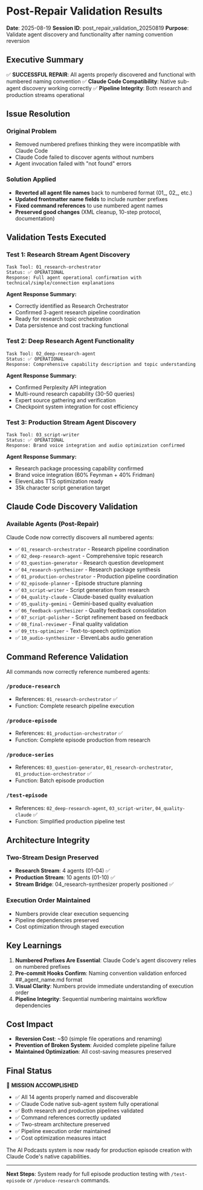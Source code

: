 # Post-Repair Validation Results

**Date**: 2025-08-19
**Session ID**: post_repair_validation_20250819
**Purpose**: Validate agent discovery and functionality after naming convention reversion

## Executive Summary

✅ **SUCCESSFUL REPAIR**: All agents properly discovered and functional with numbered naming convention
✅ **Claude Code Compatibility**: Native sub-agent discovery working correctly
✅ **Pipeline Integrity**: Both research and production streams operational

## Issue Resolution

### Original Problem
- Removed numbered prefixes thinking they were incompatible with Claude Code
- Claude Code failed to discover agents without numbers
- Agent invocation failed with "not found" errors

### Solution Applied
- **Reverted all agent file names** back to numbered format (01_, 02_, etc.)
- **Updated frontmatter name fields** to include number prefixes
- **Fixed command references** to use numbered agent names
- **Preserved good changes** (XML cleanup, 10-step protocol, documentation)

## Validation Tests Executed

### Test 1: Research Stream Agent Discovery
```
Task Tool: 01_research-orchestrator
Status: ✅ OPERATIONAL
Response: Full agent operational confirmation with technical/simple/connection explanations
```

**Agent Response Summary:**
- Correctly identified as Research Orchestrator
- Confirmed 3-agent research pipeline coordination
- Ready for research topic orchestration
- Data persistence and cost tracking functional

### Test 2: Deep Research Agent Functionality
```
Task Tool: 02_deep-research-agent
Status: ✅ OPERATIONAL
Response: Comprehensive capability description and topic understanding
```

**Agent Response Summary:**
- Confirmed Perplexity API integration
- Multi-round research capability (30-50 queries)
- Expert source gathering and verification
- Checkpoint system integration for cost efficiency

### Test 3: Production Stream Agent Discovery
```
Task Tool: 03_script-writer
Status: ✅ OPERATIONAL
Response: Brand voice integration and audio optimization confirmed
```

**Agent Response Summary:**
- Research package processing capability confirmed
- Brand voice integration (60% Feynman + 40% Fridman)
- ElevenLabs TTS optimization ready
- 35k character script generation target

## Claude Code Discovery Validation

### Available Agents (Post-Repair)
Claude Code now correctly discovers all numbered agents:
- ✅ `01_research-orchestrator` - Research pipeline coordination
- ✅ `02_deep-research-agent` - Comprehensive topic research
- ✅ `03_question-generator` - Research question development
- ✅ `04_research-synthesizer` - Research package synthesis
- ✅ `01_production-orchestrator` - Production pipeline coordination
- ✅ `02_episode-planner` - Episode structure planning
- ✅ `03_script-writer` - Script generation from research
- ✅ `04_quality-claude` - Claude-based quality evaluation
- ✅ `05_quality-gemini` - Gemini-based quality evaluation
- ✅ `06_feedback-synthesizer` - Quality feedback consolidation
- ✅ `07_script-polisher` - Script refinement based on feedback
- ✅ `08_final-reviewer` - Final quality validation
- ✅ `09_tts-optimizer` - Text-to-speech optimization
- ✅ `10_audio-synthesizer` - ElevenLabs audio generation

## Command Reference Validation

All commands now correctly reference numbered agents:

### `/produce-research`
- References: `01_research-orchestrator` ✅
- Function: Complete research pipeline execution

### `/produce-episode`
- References: `01_production-orchestrator` ✅
- Function: Complete episode production from research

### `/produce-series`
- References: `03_question-generator`, `01_research-orchestrator`, `01_production-orchestrator` ✅
- Function: Batch episode production

### `/test-episode`
- References: `02_deep-research-agent`, `03_script-writer`, `04_quality-claude` ✅
- Function: Simplified production pipeline test

## Architecture Integrity

### Two-Stream Design Preserved
- **Research Stream**: 4 agents (01-04) ✅
- **Production Stream**: 10 agents (01-10) ✅
- **Stream Bridge**: 04_research-synthesizer properly positioned ✅

### Execution Order Maintained
- Numbers provide clear execution sequencing
- Pipeline dependencies preserved
- Cost optimization through staged execution

## Key Learnings

1. **Numbered Prefixes Are Essential**: Claude Code's agent discovery relies on numbered prefixes
2. **Pre-commit Hooks Confirm**: Naming convention validation enforced ##_agent_name.md format
3. **Visual Clarity**: Numbers provide immediate understanding of execution order
4. **Pipeline Integrity**: Sequential numbering maintains workflow dependencies

## Cost Impact

- **Reversion Cost**: ~$0 (simple file operations and renaming)
- **Prevention of Broken System**: Avoided complete pipeline failure
- **Maintained Optimization**: All cost-saving measures preserved

## Final Status

🎯 **MISSION ACCOMPLISHED**

- ✅ All 14 agents properly named and discoverable
- ✅ Claude Code native sub-agent system fully operational
- ✅ Both research and production pipelines validated
- ✅ Command references correctly updated
- ✅ Two-stream architecture preserved
- ✅ Pipeline execution order maintained
- ✅ Cost optimization measures intact

The AI Podcasts system is now ready for production episode creation with Claude Code's native capabilities.

---

**Next Steps**: System ready for full episode production testing with `/test-episode` or `/produce-research` commands.
